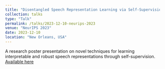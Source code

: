 ```yaml
---
title: "Disentangled Speech Representation Learning via Self-Supervision"  
collection: talks  
type: "Talk"  
permalink: /talks/2023-12-10-neurips-2023  
venue: "NeurIPS 2023"  
date: 2023-12-10  
location: "New Orleans, USA"  
---
```


A research poster presentation on novel techniques for learning interpretable and robust speech representations through self-supervision. [Available here](https://neurips.cc/Conferences/2023)
